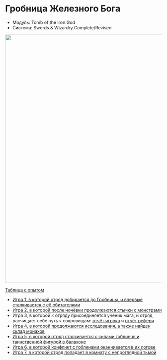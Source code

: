 # Гробница Железного Бога

- Модуль: Tomb of the Iron God
- Система: Swords & Wizardry Complete/Revised

<a href="https://github.com/user-attachments/assets/fb177e88-57e9-4f2d-8956-5642c741f0a7" title="By William McAusland
(Outland Arts)"> <img
    	src="https://github.com/user-attachments/assets/fb177e88-57e9-4f2d-8956-5642c741f0a7"
    	style="width:800px"
    /> </a>

<!--
<a href="">
	<img src="" style="width:800px" />
</a>
-->

[Таблица с опытом](https://docs.google.com/spreadsheets/d/1yASl3147_2OGgwzrFAkhPH7Z5859nlPujHwvchcab9k/edit?usp=sharing)

- [Игра 1, в которой отряд добирается до Гробницы, и впервые сталкивается с её обитателями](./2024-05-05-game-1.md)
- [Игра 2, в которой после ночёвки продолжаются стычки с монстрами](./2024-05-11-game-2.md)
- Игра 3, в которой к отряду присоединяется ученик мага, и отряд расчищает себе путь к сокровищам:
  [отчёт игрока](./2024-06-22-game-3.md) и [отчёт рефери](./2024-06-22-game-3--undefined.md)
- [Игра 4, в которой продолжаются исследования, а также найден склад монахов](./2024-06-30-game-4.md)
- [Игра 5, в которой отряд сталкивается с силами гоблинов и таинственной фигурой в балахоне](./2024-07-13-game-5.md)
- [Игра 6, в которой конфликт с гоблинами оканчивается в их логове](./2024-07-21-game-6.md)
- [Игра 7, в которой отряд попадает в комнату с непроглядной тьмой](./2024-07-27-game-7.md)
